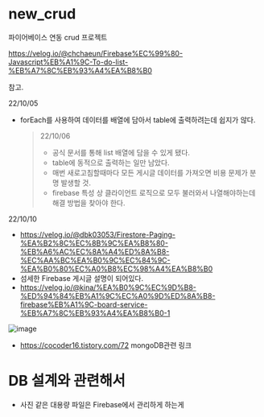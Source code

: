 # new_crud
파이어베이스 연동 crud 프로젝트

https://velog.io/@chchaeun/Firebase%EC%99%80-Javascript%EB%A1%9C-To-do-list-%EB%A7%8C%EB%93%A4%EA%B8%B0

참고.

22/10/05
- forEach를 사용하여 데이터를 배열에 담아서 table에 출력하려는데 쉽지가 않다.
  > 22/10/06
  > - 공식 문서를 통해 list 배열에 담을 수 있게 됐다.
  > - table에 동적으로 출력하는 일만 남았다.
  > - 매번 새로고침할때마다 모든 게시글 데이터를 가져오면 비용 문제가 분명 발생할 것.
  > - firebase 특성 상 클라이언트 로직으로 모두 불러와서 나열해야하는데 해결 방법을 찾아야 한다.

22/10/10
- https://velog.io/@dbk03053/Firestore-Paging-%EA%B2%8C%EC%8B%9C%EA%B8%80-%EB%A6%AC%EC%8A%A4%ED%8A%B8-%EC%AA%BC%EA%B0%9C%EC%84%9C-%EA%B0%80%EC%A0%B8%EC%98%A4%EA%B8%B0
- 섬세한 Firebase 게시글 설명이 되어있다.
- https://velog.io/@kina/%EA%B0%9C%EC%9D%B8-%ED%94%84%EB%A1%9C%EC%A0%9D%ED%8A%B8-firebase%EB%A1%9C-board-service-%EB%A7%8C%EB%93%A4%EA%B8%B0-1

![image](https://user-images.githubusercontent.com/89388117/194795756-f84c872a-adda-466b-9e1d-b0dc7b647037.png)

- https://cocoder16.tistory.com/72 mongoDB관련 링크

# DB 설계와 관련해서
- 사진 같은 대용량 파일은 Firebase에서 관리하게 하는게 
